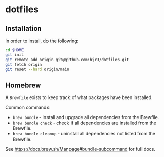 # dotfiles

## Installation

In order to install, do the following:

```bash
cd $HOME
git init
git remote add origin git@github.com:hjr3/dotfiles.git
git fetch origin
git reset --hard origin/main
```

## Homebrew

A `Brewfile` exists to keep track of what packages have been installed.

Common commands:

- `brew bundle` - Install and upgrade all dependencies from the Brewfile.
- `brew bundle check` - check if all dependencies are installed from the Brewfile.
- `brew bundle cleanup` - uninstall all dependencies not listed from the Brewfile. 

See https://docs.brew.sh/Manpage#bundle-subcommand for full docs.
